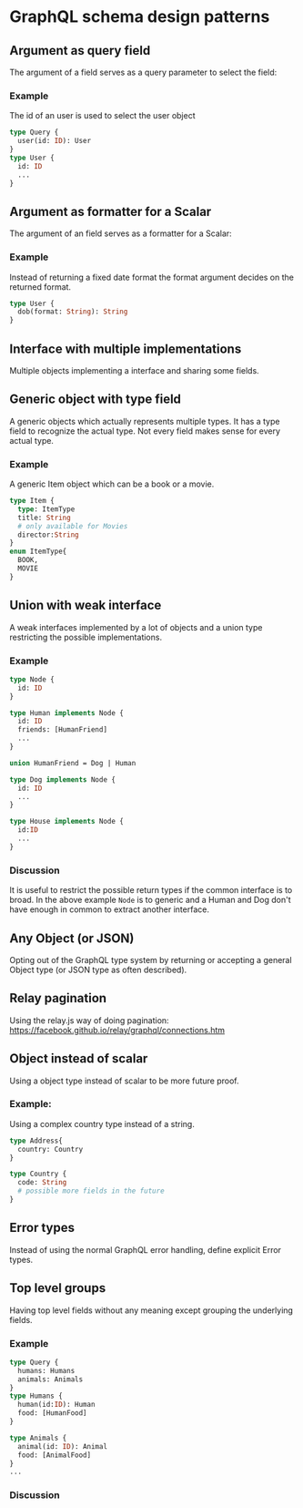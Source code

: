 # GraphQL schema design patterns

## Argument as query field

The argument of a field serves as a query parameter to select the field:

### Example
The id of an user is used to select the user object

``` graphql
type Query {
  user(id: ID): User
}
type User {
  id: ID
  ...
}
```

## Argument as formatter for a Scalar

The argument of an field serves as a formatter for a Scalar:

### Example
Instead of returning a fixed date format the format argument decides on the returned format.

```graphql
type User {
  dob(format: String): String
}
```

## Interface with multiple implementations

Multiple objects implementing a interface and sharing some fields.

## Generic object with type field

A generic objects which actually represents multiple types. It has a type field to recognize the actual type.
Not every field makes sense for every actual type.

### Example
A generic Item object which can be a book or a movie.

```graphql
type Item {
  type: ItemType
  title: String
  # only available for Movies
  director:String
}
enum ItemType{
  BOOK,
  MOVIE
}

```

## Union with weak interface
A weak interfaces implemented by a lot of objects and a union type restricting the possible implementations.

### Example

```graphql
type Node {
  id: ID
}

type Human implements Node {
  id: ID
  friends: [HumanFriend]
  ...
}

union HumanFriend = Dog | Human

type Dog implements Node {
  id: ID
  ...
}  

type House implements Node {
  id:ID
  ...
}

```
### Discussion

It is useful to restrict the possible return types if the common interface is to broad. In the above example `Node` is to generic and a Human and Dog don't have enough in common to extract another interface. 

## Any Object (or JSON)

Opting out of the GraphQL type system by returning or accepting a general Object type (or JSON type as often described).

## Relay pagination

Using the relay.js way of doing pagination: https://facebook.github.io/relay/graphql/connections.htm

## Object instead of scalar 

Using a object type instead of scalar to be more future proof.

### Example:
Using a complex country type instead of a string.

``` graphql
type Address{
  country: Country 
}

type Country {
  code: String
  # possible more fields in the future
}
```

## Error types

Instead of using the normal GraphQL error handling, define explicit Error types.

## Top level groups  

Having top level fields without any meaning except grouping the underlying fields.

### Example
```graphql
type Query {
  humans: Humans
  animals: Animals
}
type Humans {
  human(id:ID): Human
  food: [HumanFood]
}

type Animals {
  animal(id: ID): Animal
  food: [AnimalFood]
} 
...
```
### Discussion


